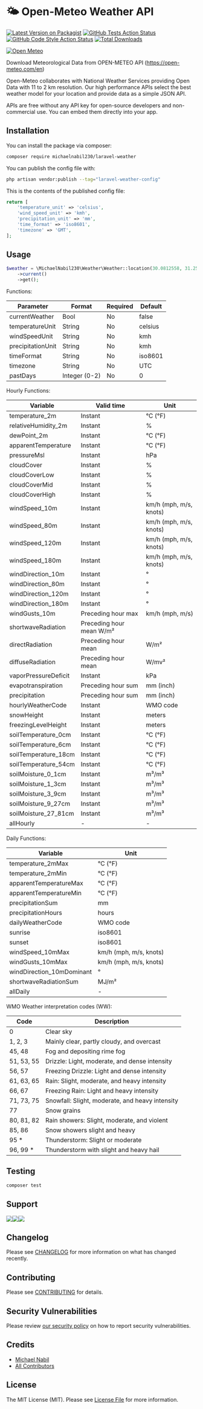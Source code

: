 # 🌤 Open-Meteo Weather API

[![Latest Version on Packagist](https://img.shields.io/packagist/v/michaelnabil230/laravel-weather.svg?style=flat-square)](https://packagist.org/packages/michaelnabil230/laravel-weather)
[![GitHub Tests Action Status](https://img.shields.io/github/workflow/status/michaelnabil230/laravel-weather/run-tests?label=tests)](https://github.com/michaelnabil230/laravel-weather/actions?query=workflow%3Arun-tests+branch%3Amaster)
[![GitHub Code Style Action Status](https://img.shields.io/github/workflow/status/michaelnabil230/laravel-weather/Fix%20PHP%20code%20style%20issues?label=code%20style)](https://github.com/michaelnabil230/laravel-weather/actions?query=workflow%3A"Fix+PHP+code+style+issues"+branch%3Amaster)
[![Total Downloads](https://img.shields.io/packagist/dt/michaelnabil230/laravel-weather.svg?style=flat-square)](https://packagist.org/packages/michaelnabil230/laravel-weather)

[![Open Meteo](https://cdn.substack.com/image/fetch/w_1360,c_limit,f_auto,q_auto:best,fl_progressive:steep/https%3A%2F%2Fbucketeer-e05bbc84-baa3-437e-9518-adb32be77984.s3.amazonaws.com%2Fpublic%2Fimages%2Ffd0d7953-5a9d-441c-b59f-4cde244503a1_934x461.png)](https://open-meteo.com/en)

Download Meteorological Data from OPEN-METEO API (https://open-meteo.com/en)

Open-Meteo collaborates with National Weather Services providing Open Data with 11 to 2 km resolution. Our high performance APIs select the best weather model for your location and provide data as a simple JSON API.

APIs are free without any API key for open-source developers and non-commercial use. You can embed them directly into your app.

## Installation

You can install the package via composer:

```bash
composer require michaelnabil230/laravel-weather
```

You can publish the config file with:

```bash
php artisan vendor:publish --tag="laravel-weather-config"
```

This is the contents of the published config file:

```php
return [
    'temperature_unit' => 'celsius',
    'wind_speed_unit' => 'kmh',
    'precipitation_unit' => 'mm',
    'time_format' => 'iso8601',
    'timezone' => 'GMT',
];
```

## Usage

```php
$weather = \MichaelNabil230\Weather\Weather::location(30.0812558, 31.2511902)
    ->current()
    ->get();
```

Functions:

| **Parameter**       | **Format**     | **Required** | **Default** |
|---------------------|----------------|--------------|-------------|
| currentWeather      | Bool           | No           | false       |
| temperatureUnit     | String         | No           | celsius     |
| windSpeedUnit       | String         | No           | kmh         |
| precipitationUnit   | String         | No           | kmh         |
| timeFormat          | String         | No           | iso8601     |
| timezone            | String         | No           | UTC         |
| pastDays            | Integer (0-2)  | No           | 0           |

Hourly Functions:

| **Variable**           | **Valid time**               | **Unit**               |
|------------------------|------------------------------|------------------------|
| temperature_2m         | Instant                      | °C (°F)                |
| relativeHumidity_2m    | Instant                      | %                      |
| dewPoint_2m            | Instant                      | °C (°F)                |
| apparentTemperature    | Instant                      | °C (°F)                |
| pressureMsl            | Instant                      | hPa                    |
| cloudCover             | Instant                      | %                      |
| cloudCoverLow          | Instant                      | %                      |
| cloudCoverMid          | Instant                      | %                      |
| cloudCoverHigh         | Instant                      | %                      |
| windSpeed_10m          | Instant                      | km/h (mph, m/s, knots) |
| windSpeed_80m          | Instant                      | km/h (mph, m/s, knots) |
| windSpeed_120m         | Instant                      | km/h (mph, m/s, knots) |
| windSpeed_180m         | Instant                      | km/h (mph, m/s, knots) |
| windDirection_10m      | Instant                      | °                      |
| windDirection_80m      | Instant                      | °                      |
| windDirection_120m     | Instant                      | °                      |
| windDirection_180m     | Instant                      | °                      |
| windGusts_10m          | Preceding hour max           | km/h (mph, m/s)        |
| shortwaveRadiation     | Preceding hour mean W/m²     |                        |
| directRadiation        | Preceding hour mean          | W/m²                   |
| diffuseRadiation       | Preceding hour mean          | W/mv²                  |
| vaporPressureDeficit   | Instant                      | kPa                    |
| evapotranspiration     | Preceding hour sum           | mm (inch)              |
| precipitation          | Preceding hour sum           | mm (inch)              |
| hourlyWeatherCode      | Instant                      | WMO code               |
| snowHeight             | Instant                      | meters                 |
| freezingLevelHeight    | Instant                      | meters                 |
| soilTemperature_0cm    | Instant                      | °C (°F)                |
| soilTemperature_6cm    | Instant                      | °C (°F)                |
| soilTemperature_18cm   | Instant                      | °C (°F)                |
| soilTemperature_54cm   | Instant                      | °C (°F)                |
| soilMoisture_0_1cm     | Instant                      | m³/m³                  |
| soilMoisture_1_3cm     | Instant                      | m³/m³                  |
| soilMoisture_3_9cm     | Instant                      | m³/m³                  |
| soilMoisture_9_27cm    | Instant                      | m³/m³                  |
| soilMoisture_27_81cm   | Instant                      | m³/m³                  |
| allHourly              | -                            | -                      |

Daily Functions:

| **Variable**               | **Unit**               |
|----------------------------|------------------------|
| temperature_2mMax          | °C (°F)                |
| temperature_2mMin          | °C (°F)                |
| apparentTemperatureMax     | °C (°F)                |
| apparentTemperatureMin     | °C (°F)                |
| precipitationSum           | mm                     |
| precipitationHours         | hours                  |
| dailyWeatherCode           | WMO code               |
| sunrise                    | iso8601                |
| sunset                     | iso8601                |
| windSpeed_10mMax           | km/h (mph, m/s, knots) |
| windGusts_10mMax           | km/h (mph, m/s, knots) |
| windDirection_10mDominant  | °                      |
| shortwaveRadiationSum      | MJ/m²                  |
| allDaily                   | -                      |

WMO Weather interpretation codes (WW):

| **Code**                                  | **Description**                                  |
|-------------------------------------------|--------------------------------------------------|
| 0                                         | Clear sky                                        |
| 1, 2, 3                                   | Mainly clear, partly cloudy, and overcast        |
| 45, 48                                    | Fog and depositing rime fog                      |
| 51, 53, 55                                | Drizzle: Light, moderate, and dense intensity    |
| 56, 57                                    | Freezing Drizzle: Light and dense intensity      |
| 61, 63, 65                                | Rain: Slight, moderate, and heavy intensity      |
| 66, 67                                    | Freezing Rain: Light and heavy intensity         |
| 71, 73, 75                                | Snowfall: Slight, moderate, and heavy intensity  |
| 77                                        | Snow grains                                      |
| 80, 81, 82                                | Rain showers: Slight, moderate, and violent      |
| 85, 86                                    | Snow showers slight and heavy                    |
| 95 *                                      | Thunderstorm: Slight or moderate                 |
| 96, 99 *                                  | Thunderstorm with slight and heavy hail          |

## Testing

```bash
composer test
```

## Support

[![](.assets/ko-fi.png)](https://ko-fi.com/michaelnabil230)[![](.assets/buymeacoffee.png)](https://www.buymeacoffee.com/michaelnabil230)[![](.assets/paypal.png)](https://www.paypal.com/paypalme/MichaelNabil23)

## Changelog

Please see [CHANGELOG](CHANGELOG.md) for more information on what has changed recently.

## Contributing

Please see [CONTRIBUTING](CONTRIBUTING.md) for details.

## Security Vulnerabilities

Please review [our security policy](../../security/policy) on how to report security vulnerabilities.

## Credits

- [Michael Nabil](https://github.com/MichaelNabil230)
- [All Contributors](../../contributors)

## License

The MIT License (MIT). Please see [License File](LICENSE.md) for more information.
